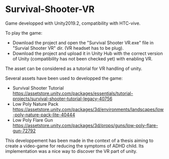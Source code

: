 # Survival-Shooter-VR

Game developped with Unity2019.2, compatibility with HTC-vive.

To play the game:

 * Download the project and open the "Survival Shooter VR.exe" file in "Survial Shooter VR" dir. (VR headset has to be plug).
 * Download the project and upload it in Unity Hub with the correct version of Unity (compatibility has not been checked yet) with enabling VR.

The asset can be considered as a tutorial for VR handling of unity.

Several assets have been used to developped the game: 

 * Survival Shooter Tutorial https://assetstore.unity.com/packages/essentials/tutorial-projects/survival-shooter-tutorial-legacy-40756
 * Low Poly Nature Pack https://assetstore.unity.com/packages/3d/environments/landscapes/low-poly-nature-pack-lite-40444
 * Low Poly Flare Gun https://assetstore.unity.com/packages/3d/props/guns/low-poly-flare-gun-72792
 
 This developpement has been made in the context of a thesis aiming to create a video-game for reducing the symptoms of ADHD child. Its implementation was a nice way to discover the VR part of unity.
